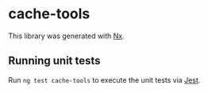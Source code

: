 # cache-tools

This library was generated with [Nx](https://nx.dev).

## Running unit tests

Run `ng test cache-tools` to execute the unit tests via [Jest](https://jestjs.io).

